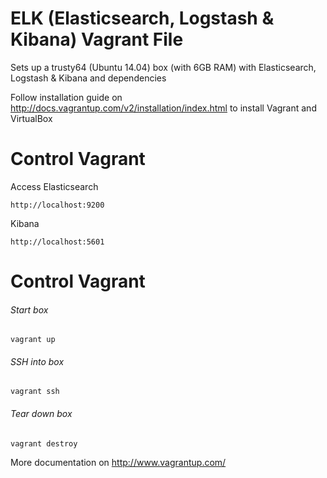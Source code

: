 ELK (Elasticsearch, Logstash & Kibana) Vagrant File
=========

Sets up a trusty64 (Ubuntu 14.04) box (with 6GB RAM) with Elasticsearch, Logstash & Kibana and dependencies

Follow installation guide on http://docs.vagrantup.com/v2/installation/index.html to install Vagrant and VirtualBox


Control Vagrant
===================
Access Elasticsearch
```
http://localhost:9200
```

Kibana
```
http://localhost:5601
```

Control Vagrant
===================

###### Start box
```Shell
vagrant up
```

###### SSH into box
```Shell
vagrant ssh
```

###### Tear down box
```Shell
vagrant destroy
```

More documentation on http://www.vagrantup.com/



